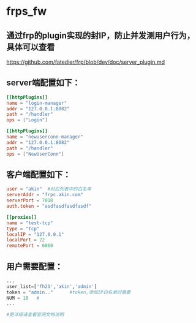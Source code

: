 # frps_fw

## 通过frp的plugin实现的封IP，防止并发测用户行为，具体可以查看

https://github.com/fatedier/frp/blob/dev/doc/server_plugin.md

## server端配置如下：

```toml
[[httpPlugins]]
name = "login-manager"
addr = "127.0.0.1:8082"
path = "/handler"
ops = ["Login"]

[[httpPlugins]]
name = "newuserconn-manager"
addr = "127.0.0.1:8082"
path = "/handler"
ops = ["NewUserConn"]
```

## 客户端配置如下：

```toml
user = "akin"  #对应列表中的白名单
serverAddr = "frpc.akin.com"
serverPort = 7018
auth.token = "asdfasdfasdfasdf"

[[proxies]]
name = "test-tcp"
type = "tcp"
localIP = "127.0.0.1"
localPort = 22
remotePort = 6060
```

## 用户需要配置：

```python
...
user_list=['fh21','akin','admin']  
token = "admin.."      #token,添加IP白名单时需要
NUM = 10   #
...

#更详细请查看官网文档说明
```